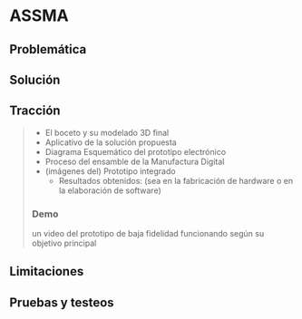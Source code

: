 # ASSMA
## Problemática
## Solución
## Tracción
> * El boceto y su modelado 3D final
> * Aplicativo de la solución propuesta
> * Diagrama Esquemático del prototipo electrónico
> * Proceso del ensamble de la Manufactura Digital
> * (imágenes del) Prototipo integrado
>   * Resultados obtenidos: (sea en la fabricación de hardware o en la elaboración de software)
> ### Demo
> un video del prototipo de baja fidelidad funcionando según su objetivo principal
## Limitaciones
## Pruebas y testeos



